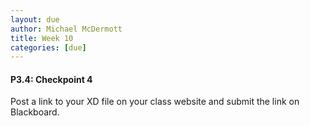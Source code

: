 ```yaml
---
layout: due
author: Michael McDermott
title: Week 10
categories: [due]
---
```

#### P3.4: Checkpoint 4
Post a link to your XD file on your class website and submit the link on Blackboard.
